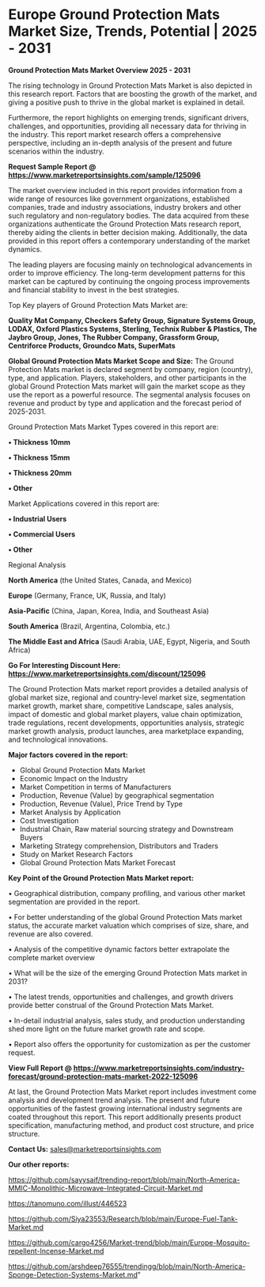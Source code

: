 # Europe Ground Protection Mats Market Size, Trends, Potential | 2025 - 2031

<Strong> Ground Protection Mats Market Overview 2025 - 2031</strong>

The rising technology in Ground Protection Mats Market is also depicted in this research report. Factors that are boosting the growth of the market, and giving a positive push to thrive in the global market is explained in detail.

Furthermore, the report highlights on emerging trends, significant drivers, challenges, and opportunities, providing all necessary data for thriving in the industry. This report market research offers a comprehensive perspective, including an in-depth analysis of the present and future scenarios within the industry.

<strong>Request Sample Report @ <a href=https://www.marketreportsinsights.com/sample/125096>https://www.marketreportsinsights.com/sample/125096</a></strong>

The market overview included in this report provides information from a wide range of resources like government organizations, established companies, trade and industry associations, industry brokers and other such regulatory and non-regulatory bodies. The data acquired from these organizations authenticate the Ground Protection Mats research report, thereby aiding the clients in better decision making. Additionally, the data provided in this report offers a contemporary understanding of the market dynamics.

The leading players are focusing mainly on technological advancements in order to improve efficiency. The long-term development patterns for this market can be captured by continuing the ongoing process improvements and financial stability to invest in the best strategies.

Top Key players of Ground Protection Mats Market are:

<strong>Quality Mat Company, Checkers Safety Group, Signature Systems Group, LODAX, Oxford Plastics Systems, Sterling, Technix Rubber & Plastics, The Jaybro Group, Jones, The Rubber Company, Grassform Group, Centriforce Products, Groundco Mats, SuperMats</strong>

<strong><b>Global Ground Protection Mats Market Scope and Size:</b></strong>
The Ground Protection Mats market is declared segment by company, region (country), type, and application. Players, stakeholders, and other participants in the global Ground Protection Mats market will gain the market scope as they use the report as a powerful resource. The segmental analysis focuses on revenue and product by type and application and the forecast period of 2025-2031.

Ground Protection Mats Market Types covered in this report are:

<strong>• Thickness 10mm

• Thickness 15mm

• Thickness 20mm

• Other</strong>

Market Applications covered in this report are:

<strong>• Industrial Users

• Commercial Users

• Other</strong> 

Regional Analysis

<strong>North America</strong> (the United States, Canada, and Mexico)

<strong>Europe</strong> (Germany, France, UK, Russia, and Italy)

<strong>Asia-Pacific</strong> (China, Japan, Korea, India, and Southeast Asia)

<strong>South America</strong> (Brazil, Argentina, Colombia, etc.)

<strong>The Middle East and Africa</strong> (Saudi Arabia, UAE, Egypt, Nigeria, and South Africa)

<strong>Go For Interesting Discount Here: <a href=https://www.marketreportsinsights.com/discount/125096>https://www.marketreportsinsights.com/discount/125096</a></strong>

The Ground Protection Mats market report provides a detailed analysis of global market size, regional and country-level market size, segmentation market growth, market share, competitive Landscape, sales analysis, impact of domestic and global market players, value chain optimization, trade regulations, recent developments, opportunities analysis, strategic market growth analysis, product launches, area marketplace expanding, and technological innovations.

<strong><b>Major factors covered in the report:</b></strong>
<ul>
  <li>Global Ground Protection Mats Market </li>
  <li>Economic Impact on the Industry</li>
  <li>Market Competition in terms of Manufacturers</li>
  <li>Production, Revenue (Value) by geographical segmentation</li>
  <li>Production, Revenue (Value), Price Trend by Type</li>
  <li>Market Analysis by Application</li>
  <li>Cost Investigation</li>
  <li>Industrial Chain, Raw material sourcing strategy and Downstream Buyers</li>
  <li>Marketing Strategy comprehension, Distributors and Traders</li>
  <li>Study on Market Research Factors</li>
  <li>Global Ground Protection Mats Market Forecast</li>
</ul>

<strong><b>Key Point of the Ground Protection Mats Market report:</b></strong>

• Geographical distribution, company profiling, and various other market segmentation are provided in the report.

• For better understanding of the global Ground Protection Mats market status, the accurate market valuation which comprises of size, share, and revenue are also covered.

• Analysis of the competitive dynamic factors better extrapolate the complete market overview

• What will be the size of the emerging Ground Protection Mats market in 2031?

• The latest trends, opportunities and challenges, and growth drivers provide better construal of the Ground Protection Mats Market.

• In-detail industrial analysis, sales study, and production understanding shed more light on the future market growth rate and scope.

• Report also offers the opportunity for customization as per the customer request.

<strong><b>View Full Report @ <a href=https://www.marketreportsinsights.com/industry-forecast/ground-protection-mats-market-2022-125096>https://www.marketreportsinsights.com/industry-forecast/ground-protection-mats-market-2022-125096</a></b></strong>


At last, the Ground Protection Mats Market report includes investment come analysis and development trend analysis. The present and future opportunities of the fastest growing international industry segments are coated throughout this report. This report additionally presents product specification, manufacturing method, and product cost structure, and price structure.

<strong>Contact Us:</strong>
sales@marketreportsinsights.com

<strong>Our other reports:</strong>

<a href=https://github.com/sayysaif/trending-report/blob/main/North-America-MMIC-Monolithic-Microwave-Integrated-Circuit-Market.md>https://github.com/sayysaif/trending-report/blob/main/North-America-MMIC-Monolithic-Microwave-Integrated-Circuit-Market.md</a>

<a href=https://tanomuno.com/illust/446523>https://tanomuno.com/illust/446523</a>

<a href=https://github.com/Siya23553/Research/blob/main/Europe-Fuel-Tank-Market.md>https://github.com/Siya23553/Research/blob/main/Europe-Fuel-Tank-Market.md</a>

<a href=https://github.com/cargo4256/Market-trend/blob/main/Europe-Mosquito-repellent-Incense-Market.md>https://github.com/cargo4256/Market-trend/blob/main/Europe-Mosquito-repellent-Incense-Market.md</a>

<a href=https://github.com/arshdeep76555/trendingg/blob/main/North-America-Sponge-Detection-Systems-Market.md>https://github.com/arshdeep76555/trendingg/blob/main/North-America-Sponge-Detection-Systems-Market.md</a>"
